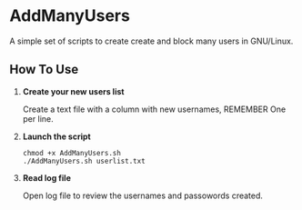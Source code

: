 # AddManyUsers

A simple set of scripts to create create and block many users in GNU/Linux.

## How To Use

1. **Create your new users list**
	
	Create a text file with a column with new usernames, REMEMBER One per line.
	
2. **Launch the script**

	```
	chmod +x AddManyUsers.sh
	./AddManyUsers.sh userlist.txt
	```

3. **Read log file**
	
	Open log file to review the usernames and passowords created.
	
